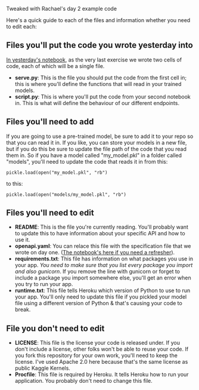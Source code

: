 Tweaked with Rachael's day 2 example code


Here's a quick guide to each of the files and information whether you need to edit each:

## Files you'll put the code you wrote yesterday into 

[In yesterday's notebook](https://www.kaggle.com/rtatman/careercon-making-an-app-from-your-modeling-code), as the very last exercise we wrote two cells of code, each of which will be a single file. 

* **serve.py**: This is the file you should put the code from the first cell in; this is where you'll define the functions that will read in your trained models.
* **script.py**: This is where you'll put the code from your second notebook in. This is what will define the behaviour of our different endpoints.  

## Files you'll need to add

If you are going to use a pre-trained model, be sure to add it to your repo so that you can read it in. If you like, you can store your models in a new file, but if you do this be sure to update the file path of the code that you read them in. So if you have a model called "my_model.pkl" in a folder called "models", you'll need to update the code that reads it in from this:


```
pickle.load(open("my_model.pkl", "rb")
```

to this:

```
pickle.load(open("models/my_model.pkl", "rb")
```

## Files you'll need to edit

* **README**: This is the file you're currently reading. You'll probably want to update this to have information about your specific API and how to use it.
* **openapi.yaml**: You can relace this file with the specification file that we wrote on day one. ([The notebook's here if you need a refresher](https://www.kaggle.com/rtatman/careercon-intro-to-apis)).
* **requirements.txt**: This file has information on what packages you use in your app. *You need to make sure that you list every package you import and also gunicorn*. If you remove the line with gunicorn or forget to include a package you import somewhere else, you'll get an error when you try to run your app. 
* **runtime.txt**: This file tells Heroku which version of Python to use to run your app. You'll only need to update this file if you pickled your model file using a different version of Python & that's causing your code to break. 


## File you don't need to edit

* **LICENSE**: This file is the license your code is released under. If you don't include a license, other folks won't be able to reuse your code. If you fork this repository for your own work, you'll need to keep the license. I've used Apache 2.0 here because that's the same license as public Kaggle Kernels. 
* **Procfile**: This file is required by Heroku. It tells Heroku how to run your application. You probably don't need to change this file. 
